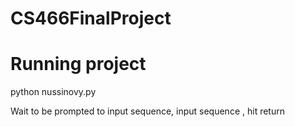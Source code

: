 # CS466FinalProject

# Running project
python nussinovy.py

Wait to be prompted to input sequence,  input sequence , hit return
